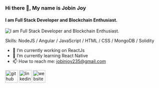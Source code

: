 ### Hi there 👋, My name is Jobin Joy
#### I am Full Stack Developer and Blockchain Enthusiast.
![I am Full Stack Developer and Blockchain Enthusiast.](https://www.mindinventory.com/blog/wp-content/uploads/2019/11/hire-full-stack-developer-banner.png)

Skills: NodeJS / Angular / JavaScript / HTML / CSS / MongoDB / Solidity

- 🔭 I’m currently working on ReactJs 
- 🌱 I’m currently learning React Native 
- 📫 How to reach me: jobinjoy235@gmail.com 


[<img src='https://cdn.jsdelivr.net/npm/simple-icons@3.0.1/icons/github.svg' alt='github' height='40'>](https://github.com/https://github.com/Jobin235)  [<img src='https://cdn.jsdelivr.net/npm/simple-icons@3.0.1/icons/linkedin.svg' alt='linkedin' height='40'>](https://www.linkedin.com/in/https://in.linkedin.com/in/jobin0602/)  [<img src='https://cdn.jsdelivr.net/npm/simple-icons@3.0.1/icons/icloud.svg' alt='website' height='40'>](https://jobinjoy.netlify.app/)  
